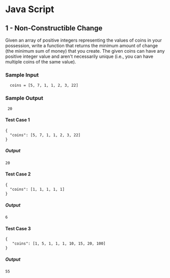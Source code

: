 # Java Script
## 1 - Non-Constructible Change

  Given an array of positive integers representing the values of coins in your possession, write a function that returns the minimum amount of change (the  minimum sum of money) that you create. The given coins can have
  any positive integer value and aren't necessarily unique (i.e., you can have multiple coins of the same value).
  
### Sample Input
```
  coins = [5, 7, 1, 1, 2, 3, 22]
```
  
### Sample Output
```
 20
```

#### Test Case 1
```
{
  "coins": [5, 7, 1, 1, 2, 3, 22]
}
```
##### Output
```
20
```
#### Test Case 2
```
{
  "coins": [1, 1, 1, 1, 1]
}
```
##### Output
```
6
```
#### Test Case 3
```
{
   "coins": [1, 5, 1, 1, 1, 10, 15, 20, 100]
}
```
##### Output
```
55
```
